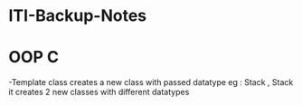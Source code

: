 # ITI-Backup-Notes

# OOP C 

-Template class creates a new class with passed datatype
eg : Stack<int> , Stack<float> it creates 2 new classes with different datatypes
